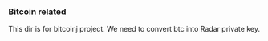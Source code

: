 ### Bitcoin related
  This dir is for bitcoinj project.
  We need to convert btc into Radar private key.

  